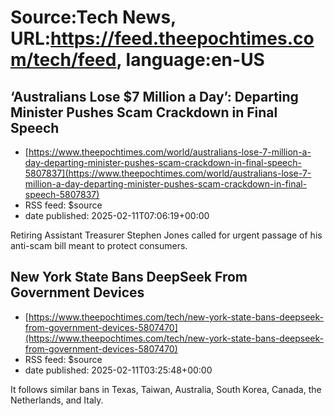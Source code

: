 # Source:Tech News, URL:https://feed.theepochtimes.com/tech/feed, language:en-US

## ‘Australians Lose $7 Million a Day’: Departing Minister Pushes Scam Crackdown in Final Speech
 - [https://www.theepochtimes.com/world/australians-lose-7-million-a-day-departing-minister-pushes-scam-crackdown-in-final-speech-5807837](https://www.theepochtimes.com/world/australians-lose-7-million-a-day-departing-minister-pushes-scam-crackdown-in-final-speech-5807837)
 - RSS feed: $source
 - date published: 2025-02-11T07:06:19+00:00

Retiring Assistant Treasurer Stephen Jones called for urgent passage of his anti-scam bill meant to protect consumers.

## New York State Bans DeepSeek From Government Devices
 - [https://www.theepochtimes.com/tech/new-york-state-bans-deepseek-from-government-devices-5807470](https://www.theepochtimes.com/tech/new-york-state-bans-deepseek-from-government-devices-5807470)
 - RSS feed: $source
 - date published: 2025-02-11T03:25:48+00:00

It follows similar bans in Texas, Taiwan, Australia, South Korea, Canada, the Netherlands, and Italy.

